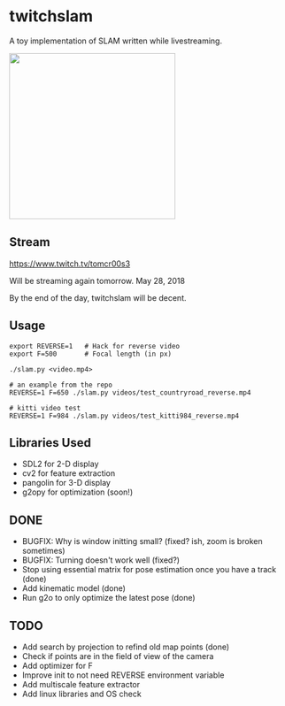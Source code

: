 # twitchslam

A toy implementation of SLAM written while livestreaming.

<img width=300px src="https://raw.githubusercontent.com/geohot/twitchslam/master/demo.png" />

Stream
-----

https://www.twitch.tv/tomcr00s3

Will be streaming again tomorrow. May 28, 2018

By the end of the day, twitchslam will be decent.

Usage
-----

```
export REVERSE=1   # Hack for reverse video
export F=500       # Focal length (in px)

./slam.py <video.mp4>

# an example from the repo
REVERSE=1 F=650 ./slam.py videos/test_countryroad_reverse.mp4 

# kitti video test
REVERSE=1 F=984 ./slam.py videos/test_kitti984_reverse.mp4
```

Libraries Used
-----

* SDL2 for 2-D display
* cv2 for feature extraction
* pangolin for 3-D display
* g2opy for optimization (soon!)

DONE
-----

* BUGFIX: Why is window initting small? (fixed? ish, zoom is broken sometimes)
* BUGFIX: Turning doesn't work well (fixed?)
* Stop using essential matrix for pose estimation once you have a track (done)
 * Add kinematic model (done)
 * Run g2o to only optimize the latest pose (done)

TODO
-----

* Add search by projection to refind old map points (done)
 * Check if points are in the field of view of the camera
* Add optimizer for F
* Improve init to not need REVERSE environment variable
* Add multiscale feature extractor
* Add linux libraries and OS check

